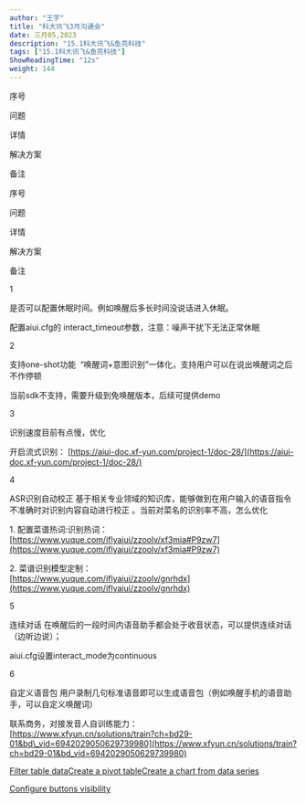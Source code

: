 ```yaml
---
author: "王宇"
title: "科大讯飞3月沟通会"
date: 三月05,2023
description: "15.1科大讯飞&鱼亮科技"
tags: ["15.1科大讯飞&鱼亮科技"]
ShowReadingTime: "12s"
weight: 144
---
```

序号

问题

详情

解决方案

  

备注

序号

问题

详情

解决方案

  

备注

1

是否可以配置休眠时间。例如唤醒后多长时间没说话进入休眠。

  

配置aiui.cfg的 interact\_timeout参数，注意：噪声干扰下无法正常休眠

  

  

2

支持one-shot功能  “唤醒词+意图识别”一体化，支持用户可以在说出唤醒词之后不作停顿  

  

当前sdk不支持，需要升级到免唤醒版本，后续可提供demo  
  

  

  

3

识别速度目前有点慢，优化

  

开启流式识别： [https://aiui-doc.xf-yun.com/project-1/doc-28/](https://aiui-doc.xf-yun.com/project-1/doc-28/)

  

  

4

ASR识别自动校正 基于相关专业领域的知识库，能够做到在用户输入的语音指令不准确时对识别内容自动进行校正 。当前对菜名的识别率不高，怎么优化  

  

1\. 配置菜谱热词:识别热词：[https://www.yuque.com/iflyaiui/zzoolv/xf3mia#P9zw7](https://www.yuque.com/iflyaiui/zzoolv/xf3mia#P9zw7)

2\. 菜谱识别模型定制：  
[https://www.yuque.com/iflyaiui/zzoolv/gnrhdx](https://www.yuque.com/iflyaiui/zzoolv/gnrhdx)

  

  

5

连续对话 在唤醒后的一段时间内语音助手都会处于收音状态，可以提供连续对话（边听边说）；  

  

aiui.cfg设置interact\_mode为continuous

  

  

6

自定义语音包 用户录制几句标准语音即可以生成语音包（例如唤醒手机的语音助手，可以自定义唤醒词）

  

联系商务，对接发音人自训练能力：  
[https://www.xfyun.cn/solutions/train?ch=bd29-01&bd\_vid=6942029050629739980](https://www.xfyun.cn/solutions/train?ch=bd29-01&bd_vid=6942029050629739980)

  

  

  

  

  

  

  

  

  

  

  

  

  

  

  

  

  

  

  

  

[Filter table data](#)[Create a pivot table](#)[Create a chart from data series](#)

[Configure buttons visibility](/users/tfac-settings.action)